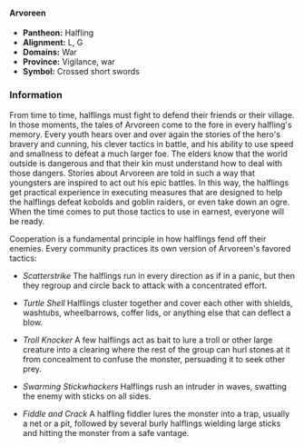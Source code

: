 #### Arvoreen
- **Pantheon:** Halfling
- **Alignment:** L, G
- **Domains:** War
- **Province:** Vigilance, war
- **Symbol:** Crossed short swords
### Information

From time to time, halflings must fight to defend their friends or their village. In those moments, the tales of Arvoreen come to the fore in every halfling's memory. Every youth hears over and over again the stories of the hero's bravery and cunning, his clever tactics in battle, and his ability to use speed and smallness to defeat a much larger foe. The elders know that the world outside is dangerous and that their kin must understand how to deal with those dangers. Stories about Arvoreen are told in such a way that youngsters are inspired to act out his epic battles. In this way, the halflings get practical experience in executing measures that are designed to help the halflings defeat kobolds and goblin raiders, or even take down an ogre. When the time comes to put those tactics to use in earnest, everyone will be ready.

Cooperation is a fundamental principle in how halflings fend off their enemies. Every community practices its own version of Arvoreen's favored tactics:

- *Scatterstrike* The halflings run in every direction as if in a panic, but then they regroup and circle back to attack with a concentrated effort.

- *Turtle Shell* Halflings cluster together and cover each other with shields, washtubs, wheelbarrows, coffer lids, or anything else that can deflect a blow.

- *Troll Knocker* A few halflings act as bait to lure a troll or other large creature into a clearing where the rest of the group can hurl stones at it from concealment to confuse the monster, persuading it to seek other prey.

- *Swarming Stickwhackers* Halflings rush an intruder in waves, swatting the enemy with sticks on all sides.

- *Fiddle and Crack* A halfling fiddler lures the monster into a trap, usually a net or a pit, followed by several burly halflings wielding large sticks and hitting the monster from a safe vantage.
